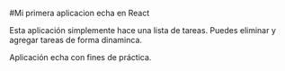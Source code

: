 #Mi primera aplicacion echa en React


Esta aplicación simplemente hace una lista de tareas. Puedes eliminar y agregar tareas de forma dinaminca.

Aplicación echa con fines de práctica.